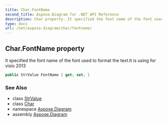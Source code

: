 ```yaml
---
title: Char.FontName
second_title: Aspose.Diagram for .NET API Reference
description: Char property. It specified the font name of the font used to format the text.It is using for visio 2013
type: docs
url: /net/aspose.diagram/char/fontname/
---
```

## Char.FontName property

It specified the font name of the font used to format the text.It is using for visio 2013

```csharp
public StrValue FontName { get; set; }
```

### See Also

* class [StrValue](../../strvalue/)
* class [Char](../)
* namespace [Aspose.Diagram](../../char/)
* assembly [Aspose.Diagram](../../../)


